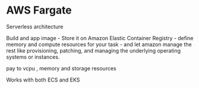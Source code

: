 # AWS Fargate

Serverless architecture

Build and app image - Store it on Amazon Elastic Container Registry - define memory and compute resources for your task - and let amazon manage the rest like provisioning, patching, and managing the underlying operating systems or instances.

pay to vcpu , memory and storage resources

Works with both ECS and EKS